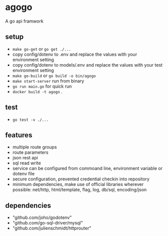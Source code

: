 # agogo
A go api framwork

## setup
- `make go-get` or `go get ./...`
- copy config/dotenv to .env and replace the values with your environment setting
- copy config/dotenv to models/.env and replace the values with your test environment setting
- `make go-build` or `go build -o bin/agogo`
- `make start-server` run from binary
- `go run main.go` for quick run
- `docker build -t agogo` .

## test
- `go test -v ./...`

## features
- multiple route groups
- route parameters
- json rest api
- sql read write
- service can be configured from commoand line, environment variable or dotenv file
- secure configuration, prevented credential checkin into repository
- minimum dependencies, make use of official libraries wherever possible: net/http, html/template, flag, log, db/sql, encoding/json

## dependencies
- "github.com/joho/godotenv"
- "github.com/go-sql-driver/mysql"
- "github.com/julienschmidt/httprouter"
